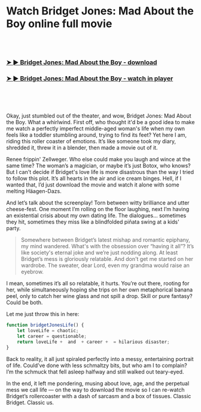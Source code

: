 <h1>Watch Bridget Jones: Mad About the Boy online full movie</h1>


<br><br>

<h3><a href="https://Brads-wakapida1983.github.io/hyisrtlako/">➤ ► Bridget Jones: Mad About the Boy - download</a></h3> 
<h3><a href="https://Brads-wakapida1983.github.io/hyisrtlako/">➤ ► Bridget Jones: Mad About the Boy - watch in player</a></h3>


<br><br><br>


Okay, just stumbled out of the theater, and wow, Bridget Jones: Mad About the Boy. What a whirlwind. First off, who thought it'd be a good idea to make me watch a perfectly imperfect middle-aged woman's life when my own feels like a toddler stumbling around, trying to find its feet? Yet here I am, riding this roller coaster of emotions. It’s like someone took my diary, shredded it, threw it in a blender, then made a movie out of it.

Renee frippin' Zellweger. Who else could make you laugh and wince at the same time? The woman’s a magician, or maybe it’s just Botox, who knows? But I can't decide if Bridget's love life is more disastrous than the way I tried to follow this plot. It’s all hearts in the air and ice cream binges. Hell, if I wanted that, I’d just download the movie and watch it alone with some melting Häagen-Dazs. 

And let’s talk about the screenplay! Torn between witty brilliance and utter cheese-fest. One moment I’m rolling on the floor laughing, next I’m having an existential crisis about my own dating life. The dialogues... sometimes they hit, sometimes they miss like a blindfolded piñata swing at a kids' party.

> Somewhere between Bridget’s latest mishap and romantic epiphany, my mind wandered. What's with the obsession over “having it all”? It’s like society's eternal joke and we’re just nodding along. At least Bridget’s mess is gloriously relatable. And don't get me started on her wardrobe. The sweater, dear Lord, even my grandma would raise an eyebrow.

I mean, sometimes it’s all so relatable, it hurts. You’re out there, rooting for her, while simultaneously hoping she trips on her own metaphorical banana peel, only to catch her wine glass and not spill a drop. Skill or pure fantasy? Could be both. 

Let me just throw this in here:

```javascript
function bridgetJonesLife() {
    let loveLife = chaotic;
    let career = questionable;
    return loveLife +  and  + career +  = hilarious disaster;
}
```

Back to reality, it all just spiraled perfectly into a messy, entertaining portrait of life. Could’ve done with less schmaltzy bits, but who am I to complain? I’m the schmuck that fell asleep halfway and still walked out teary-eyed.

In the end, it left me pondering, musing about love, age, and the perpetual mess we call life — on the way to download the movie so I can re-watch Bridget’s rollercoaster with a dash of sarcasm and a box of tissues. Classic Bridget. Classic us.
